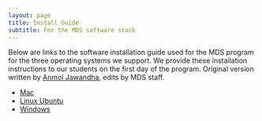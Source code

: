 ```yaml
---
layout: page
title: Install Guide
subtitle: For the MDS software stack
---
```


Below are links to the software installation guide used for the MDS program for the three operating systems we support. We provide these installation instructions to our students on the first day of the program. Original version written by [Anmol Jawandha](https://github.com/Anmol6), edits by MDS staff.

- [Mac](install_ds_stack_os.md)
- [Linux Ubuntu](install_ds_stack_ubuntu.md)
- [Windows](install_ds_stack_windows.md)
